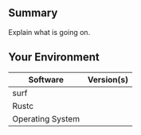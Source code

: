 ## Summary
Explain what is going on.

## Your Environment
| Software         | Version(s) |
| ---------------- | ---------- |
| surf      |
| Rustc            |
| Operating System |
